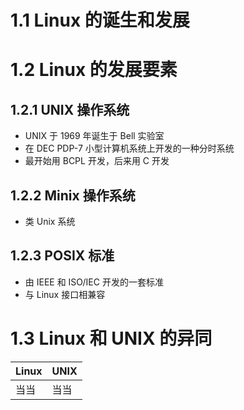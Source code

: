 # 1.1 Linux 的诞生和发展

# 1.2 Linux 的发展要素

## 1.2.1 UNIX 操作系统

* UNIX 于 1969 年诞生于 Bell 实验室
* 在 DEC PDP-7 小型计算机系统上开发的一种分时系统
* 最开始用 BCPL 开发，后来用 C 开发

## 1.2.2 Minix 操作系统

* 类 Unix 系统

## 1.2.3 POSIX 标准

* 由 IEEE 和 ISO/IEC 开发的一套标准
* 与 Linux 接口相兼容

# 1.3 Linux 和 UNIX 的异同

| Linux | UNIX |
| ---- | ---- |
| 当当 | 当当 |